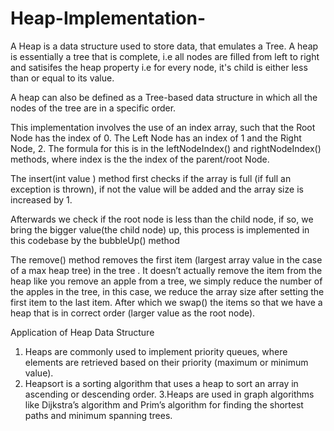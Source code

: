# Heap-Implementation-
A Heap is a data structure used to store data, that emulates a Tree. 
A heap is essentially a tree that is complete, i.e all nodes are filled from left to right and satisifes 
 the heap property i.e for every node, it's child is either less than or equal to its value. 

A heap can also be defined as a Tree-based data structure in which all the nodes of the tree are in a specific order. 

This implementation involves the use of an index array, such that the Root Node has the index of 0. The Left Node has an index of 1 and the Right Node, 2. 
The formula for this is  in the leftNodeIndex() and rightNodeIndex() methods, where index is the the index of the parent/root Node. 

The insert(int value ) method first checks if the array is full (if full an exception is thrown), if not the value will be added and the array size is increased by 1. 

Afterwards we check if the root node  is less than the child node, if so, we bring the bigger value(the child node) up, this process is implemented in this codebase by the bubbleUp() method 

The remove() method removes the first item (largest array value in the case of a max heap tree) in the tree . It doesn’t actually remove the item from the heap like you remove an apple from a tree, we simply reduce the number of the apples in the tree, in this case, we reduce the array size after setting the first item to the last item. 
After which we swap() the items so that we have a heap that is in correct order (larger value as the root node). 

Application of Heap Data Structure 
1. Heaps are commonly used to implement priority queues, where elements are retrieved based on their priority (maximum or minimum value).
2. Heapsort is a sorting algorithm that uses a heap to sort an array in ascending or descending order.
3.Heaps are used in graph algorithms like Dijkstra’s algorithm and Prim’s algorithm for finding the shortest paths and minimum spanning trees.
